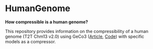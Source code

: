 # HumanGenome

<b>How compressible is a human genome?</b>

This repository provides information on the compressibility of a human genome (T2T Chm13 v2.0) using GeCo3 ([Article](https://doi.org/10.1093/gigascience/giaa119), [Code](https://github.com/cobilab/geco3)) with specific models as a compressor.



